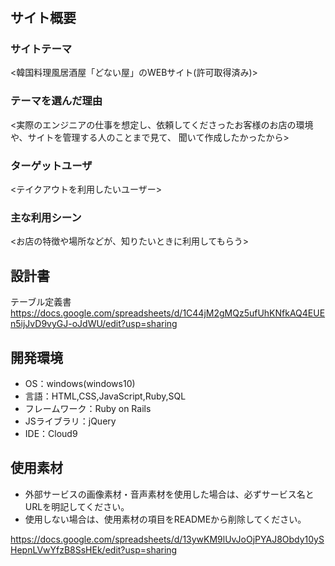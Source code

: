 # <donaiya>

## サイト概要
### サイトテーマ
<韓国料理風居酒屋「どない屋」のWEBサイト(許可取得済み)>

### テーマを選んだ理由
<実際のエンジニアの仕事を想定し、依頼してくださったお客様のお店の環境や、サイトを管理する人のことまで見て、
 聞いて作成したかったから>

### ターゲットユーザ
<テイクアウトを利用したいユーザー>

### 主な利用シーン
<お店の特徴や場所などが、知りたいときに利用してもらう>

## 設計書
テーブル定義書
https://docs.google.com/spreadsheets/d/1C44jM2gMQz5ufUhKNfkAQ4EUEn5ijJvD9vyGJ-oJdWU/edit?usp=sharing

## 開発環境
- OS：windows(windows10)
- 言語：HTML,CSS,JavaScript,Ruby,SQL
- フレームワーク：Ruby on Rails
- JSライブラリ：jQuery
- IDE：Cloud9

## 使用素材
- 外部サービスの画像素材・音声素材を使用した場合は、必ずサービス名とURLを明記してください。
- 使用しない場合は、使用素材の項目をREADMEから削除してください。

https://docs.google.com/spreadsheets/d/13ywKM9lUvJoOjPYAJ8Obdy10ySHepnLVwYfzB8SsHEk/edit?usp=sharing
